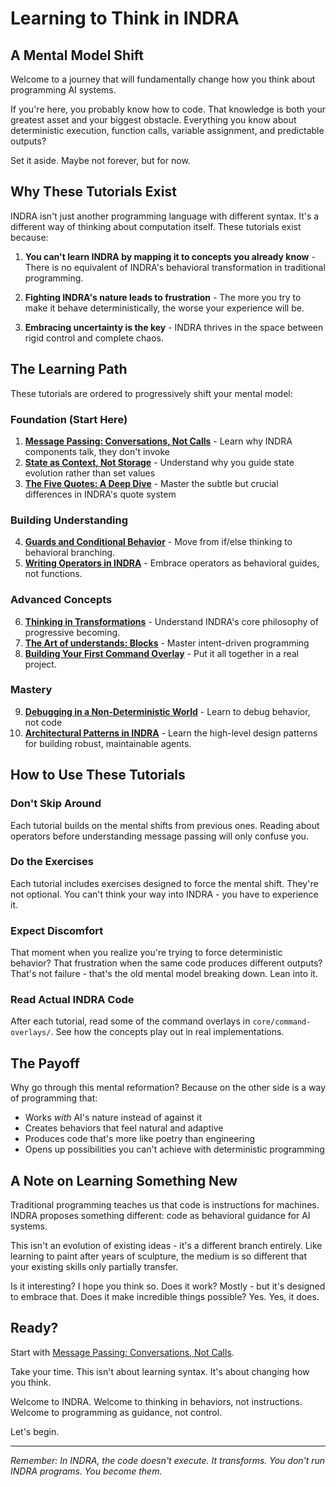 # Learning to Think in INDRA

## A Mental Model Shift

Welcome to a journey that will fundamentally change how you think about programming AI systems.

If you're here, you probably know how to code. That knowledge is both your greatest asset and your biggest obstacle. Everything you know about deterministic execution, function calls, variable assignment, and predictable outputs?

Set it aside. Maybe not forever, but for now.

## Why These Tutorials Exist

INDRA isn't just another programming language with different syntax. It's a different way of thinking about computation itself. These tutorials exist because:

1. **You can't learn INDRA by mapping it to concepts you already know** - There is no equivalent of INDRA's behavioral transformation in traditional programming.

2. **Fighting INDRA's nature leads to frustration** - The more you try to make it behave deterministically, the worse your experience will be.

3. **Embracing uncertainty is the key** - INDRA thrives in the space between rigid control and complete chaos.

## The Learning Path

These tutorials are ordered to progressively shift your mental model:

### Foundation (Start Here)

1. **[Message Passing: Conversations, Not Calls](./message-passing.md)** - Learn why INDRA components talk, they don't invoke
2. **[State as Context, Not Storage](./state-as-context.md)** - Understand why you guide state evolution rather than set values
3. **[The Five Quotes: A Deep Dive](./five-quotes.md)** - Master the subtle but crucial differences in INDRA's quote system

### Building Understanding

4. **[Guards and Conditional Behavior](./guards-and-conditions.md)** - Move from if/else thinking to behavioral branching.
5. **[Writing Operators in INDRA](./writing-operators.md)** - Embrace operators as behavioral guides, not functions.

### Advanced Concepts

6. **[Thinking in Transformations](./thinking-in-transformations.md)** - Understand INDRA's core philosophy of progressive becoming.
7. **[The Art of understands: Blocks](./understand-blocks.md)** - Master intent-driven programming
8. **[Building Your First Command Overlay](./first-command.md)** - Put it all together in a real project.

### Mastery

9. **[Debugging in a Non-Deterministic World](./debugging-indra.md)** - Learn to debug behavior, not code
10. **[Architectural Patterns in INDRA](../architecture/architectural-patterns.md)** - Learn the high-level design patterns for building robust, maintainable agents.
  
## How to Use These Tutorials

### Don't Skip Around

Each tutorial builds on the mental shifts from previous ones. Reading about operators before understanding message passing will only confuse you.

### Do the Exercises

Each tutorial includes exercises designed to force the mental shift. They're not optional. You can't think your way into INDRA - you have to experience it.

### Expect Discomfort

That moment when you realize you're trying to force deterministic behavior? That frustration when the same code produces different outputs? That's not failure - that's the old mental model breaking down. Lean into it.

### Read Actual INDRA Code

After each tutorial, read some of the command overlays in `core/command-overlays/`. See how the concepts play out in real implementations.

## The Payoff

Why go through this mental reformation? Because on the other side is a way of programming that:

- Works *with* AI's nature instead of against it
- Creates behaviors that feel natural and adaptive
- Produces code that's more like poetry than engineering
- Opens up possibilities you can't achieve with deterministic programming

## A Note on Learning Something New

Traditional programming teaches us that code is instructions for machines. INDRA proposes something different: code as behavioral guidance for AI systems.

This isn't an evolution of existing ideas - it's a different branch entirely. Like learning to paint after years of sculpture, the medium is so different that your existing skills only partially transfer.

Is it interesting? I hope you think so.
Does it work? Mostly - but it's designed to embrace that.
Does it make incredible things possible? Yes. Yes, it does.

## Ready?

Start with [Message Passing: Conversations, Not Calls](./message-passing.md).

Take your time. This isn't about learning syntax. It's about changing how you think.

Welcome to INDRA. Welcome to thinking in behaviors, not instructions. Welcome to programming as guidance, not control.

Let's begin.

---

*Remember: In INDRA, the code doesn't execute. It transforms. You don't run INDRA programs. You become them.*
